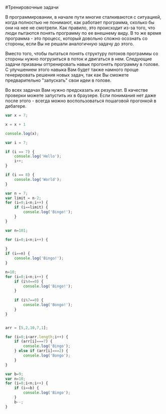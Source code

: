 #Тренировочные задачи

В программировании, в начале пути многие сталкиваются с ситуацией, когда полностью не понимают, как работает программа, сколько бы они на нее не смотрели. Как правило, это происходит из-за того, что люди пытаются понять программу по ее внешнему виду. В то же время программа - это процесс, который довольно сложно осознать со стороны, если Вы не решали аналогичную задачу до этого.

Вместо того, чтобы пытаться понять структуру потоков программы со стороны нужно погрузиться в поток и двигаться в нем. Следующие задачи призваны оттренировать навык прогонять программу в голове. С улучшением этого навыка Вам будет также намного проще генерировать решения новых задач, так как Вы сможете предварительно "запускать" свои идеи в голове.

Во всех задачах Вам нужно предсказать их результат. В качестве проверки можете запустить их в браузере. Если понимания нет даже после этого - всегда можно воспользоваться пошаговой прогонкой в дебагере.

```js
var x = 7;

x = x + 1

console.log(x);
```

```js
var i = 7;

if (i == 7) {
    console.log('Hello');
    i++;
}

if (i == 8) {
    console.log('World');
}
```

```js
var n = 7;
var limit = n-2;
for (i=0;i<n;i++) {
    if (i==limit) {
        console.log('Bingo!');    
    }
}
```

```js
var n=101;

for (i=0;i<n;i++) {
   
}
if (i==n) {
    console.log('Bingo!');
}
```

```js
n=10;
for (i=0;i<n;i++) {
    if (i%4==0) {
        console.log('Bingo!');
    }
    
    if (i%7==0) {
        console.log('Bongo!');
    }
}

```

```js

arr = [5,2,10,7,1];

for (i=0;i<arr.length;i++) {
    if (arr[i]===7) {
        console.log('Bingo');
    } else if (arr[i]===2) {
        console.log('Bongo');
    }
}
```

```js
var b=9;
var n=10;
for (i=0;i<n;i++) {
    if (i==b) {
        console.log('Bingo');
    }
    b--;
}

```



